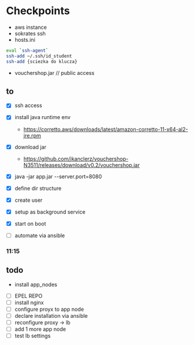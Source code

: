 # Checkpoints

* aws instance
* sokrates ssh
* hosts.ini

```bash
eval `ssh-agent`
ssh-add ~/.ssh/id_student
ssh-add {sciezka do klucza}
```
* vouchershop.jar // public access

## to


- [X] ssh access
- [X] install java runtime env
    - https://corretto.aws/downloads/latest/amazon-corretto-11-x64-al2-jre.rpm
- [X] download jar
    - https://github.com/jkanclerz/vouchershop-N3511/releases/download/v0.2/vouchershop.jar
- [X] java -jar app.jar --server.port=8080
- [X] define dir structure
- [X] create user

- [X] setup as background service
- [X] start on boot

- [ ] automate via ansible

### 11:15

## todo

- install app_nodes

- [ ] EPEL REPO
- [ ] install nginx
- [ ] configure proyx to app node
- [ ] declare installation via ansible
- [ ] reconfigure proxy -> lb 
- [ ] add 1 more app node
- [ ] test lb settings